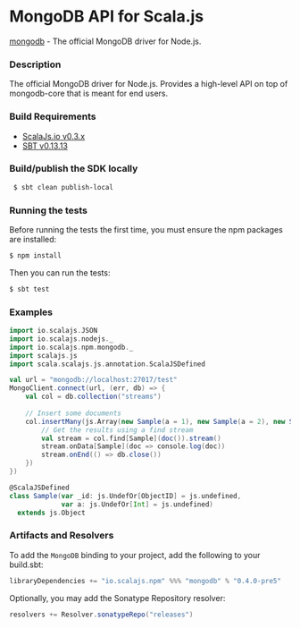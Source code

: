 MongoDB API for Scala.js
================================
[mongodb](http://mongodb.github.io/node-mongodb-native/2.2/api/) - The official MongoDB driver for Node.js.

### Description

The official MongoDB driver for Node.js. Provides a high-level API on top of mongodb-core that is meant for end users.

<a name="build_requirements"></a>
### Build Requirements

* [ScalaJs.io v0.3.x](https://github.com/scalajs-io/scalajs-io)
* [SBT v0.13.13](http://www.scala-sbt.org/download.html)

<a name="building_sdk"></a>
### Build/publish the SDK locally

```bash
 $ sbt clean publish-local
```

### Running the tests

Before running the tests the first time, you must ensure the npm packages are installed:

```bash
$ npm install
```

Then you can run the tests:

```bash
$ sbt test
```

### Examples

```scala
import io.scalajs.JSON
import io.scalajs.nodejs._
import io.scalajs.npm.mongodb._
import scalajs.js
import scala.scalajs.js.annotation.ScalaJSDefined

val url = "mongodb://localhost:27017/test"
MongoClient.connect(url, (err, db) => {
    val col = db.collection("streams")
    
    // Insert some documents
    col.insertMany(js.Array(new Sample(a = 1), new Sample(a = 2), new Sample(a = 3)), (err, iwr) => {        
        // Get the results using a find stream
        val stream = col.find[Sample](doc()).stream()
        stream.onData[Sample](doc => console.log(doc))
        stream.onEnd(() => db.close())
    })
})

@ScalaJSDefined
class Sample(var _id: js.UndefOr[ObjectID] = js.undefined, 
             var a: js.UndefOr[Int] = js.undefined) 
  extends js.Object
```

### Artifacts and Resolvers

To add the `MongoDB` binding to your project, add the following to your build.sbt:  

```sbt
libraryDependencies += "io.scalajs.npm" %%% "mongodb" % "0.4.0-pre5"
```

Optionally, you may add the Sonatype Repository resolver:

```sbt   
resolvers += Resolver.sonatypeRepo("releases") 
```
